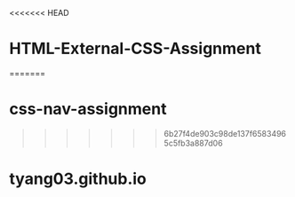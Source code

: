 <<<<<<< HEAD
# HTML-External-CSS-Assignment
=======
# css-nav-assignment
>>>>>>> 6b27f4de903c98de137f65834965c5fb3a887d06
# tyang03.github.io
